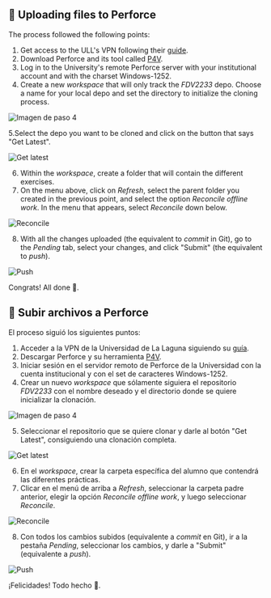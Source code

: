## 🎈 Uploading files to Perforce
The process followed the following points:
1. Get access to the ULL's VPN following their [guide](https://docs.google.com/document/d/1xhSRVqo6y5HYtQQtBemLEwDG6a_yjGlzrxjwuYxIQAk/edit).
2. Download Perforce and its tool called [P4V](https://www.perforce.com/products/helix-core).
3. Log in to the University's remote Perforce server with your institutional account and with the charset Windows-1252.
4. Create a new *workspace* that will only track the *FDV2233* depo. Choose a name for your local depo and set the directory to initialize the cloning process. 

![Imagen de paso 4](Paso4.1.png)

5.Select the depo you want to be cloned and click on the button that says "Get Latest". 

![Get latest](Paso5.1.png)

6. Within the *workspace*, create a folder that will contain the different exercises.
7. On the menu above, click on *Refresh*, select the parent folder you created in the previous point, and select the option *Reconcile offline work*. In the menu that appears, select *Reconcile* down below.

![Reconcile](Paso7.1.png)

8. With all the changes uploaded (the equivalent to *commit* in Git), go to the *Pending* tab, select your changes, and click "Submit" (the equivalent to *push*).

![Push](Paso8.1.png)

Congrats! All done 🤩. 

## 🎈 Subir archivos a Perforce
El proceso siguió los siguientes puntos:
1. Acceder a la VPN de la Universidad de La Laguna siguiendo su [guía](https://docs.google.com/document/d/1xhSRVqo6y5HYtQQtBemLEwDG6a_yjGlzrxjwuYxIQAk/edit).
2. Descargar Perforce y su herramienta [P4V](https://www.perforce.com/products/helix-core).
3. Iniciar sesión en el servidor remoto de Perforce de la Universidad con la cuenta institucional y con el set de caracteres Windows-1252.
4. Crear un nuevo *workspace* que sólamente siguiera el repositorio *FDV2233* con el nombre deseado y el directorio donde se quiere inicializar la clonación.

![Imagen de paso 4](Paso4.1.png)

5. Seleccionar el repositorio que se quiere clonar y darle al botón "Get Latest", consiguiendo una clonación completa.

![Get latest](Paso5.1.png)

6. En el *workspace*, crear la carpeta específica del alumno que contendrá las diferentes prácticas.
7. Clicar en el menú de arriba a *Refresh*, seleccionar la carpeta padre anterior, elegir la opción *Reconcile offline work*, y luego seleccionar *Reconcile*.

![Reconcile](Paso7.1.png)

8. Con todos los cambios subidos (equivalente a *commit* en Git), ir a la pestaña *Pending*, seleccionar los cambios, y darle a "Submit" (equivalente a *push*).

![Push](Paso8.1.png)

¡Felicidades! Todo hecho 🤩.
